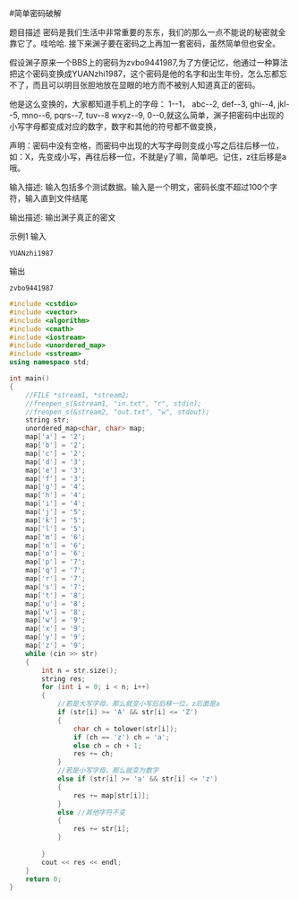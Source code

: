 #简单密码破解


题目描述
密码是我们生活中非常重要的东东，我们的那么一点不能说的秘密就全靠它了。哇哈哈. 接下来渊子要在密码之上再加一套密码，虽然简单但也安全。

 

假设渊子原来一个BBS上的密码为zvbo9441987,为了方便记忆，他通过一种算法把这个密码变换成YUANzhi1987，这个密码是他的名字和出生年份，怎么忘都忘不了，而且可以明目张胆地放在显眼的地方而不被别人知道真正的密码。

 

他是这么变换的，大家都知道手机上的字母： 1--1， abc--2, def--3, ghi--4, jkl--5, mno--6, pqrs--7, tuv--8 wxyz--9, 0--0,就这么简单，渊子把密码中出现的小写字母都变成对应的数字，数字和其他的符号都不做变换，

 

声明：密码中没有空格，而密码中出现的大写字母则变成小写之后往后移一位，如：X，先变成小写，再往后移一位，不就是y了嘛，简单吧。记住，z往后移是a哦。


输入描述:
输入包括多个测试数据。输入是一个明文，密码长度不超过100个字符，输入直到文件结尾

输出描述:
输出渊子真正的密文

示例1
输入
```
YUANzhi1987
```
输出
```
zvbo9441987
```


```c++
#include <cstdio>
#include <vector>
#include <algorithm>
#include <cmath>
#include <iostream>
#include <unordered_map>
#include <sstream>
using namespace std;

int main()
{
	//FILE *stream1, *stream2;
	//freopen_s(&stream1, "in.txt", "r", stdin);
	//freopen_s(&stream2, "out.txt", "w", stdout);
	string str;
	unordered_map<char, char> map;
	map['a'] = '2';
	map['b'] = '2';
	map['c'] = '2';
	map['d'] = '3';
	map['e'] = '3';
	map['f'] = '3';
	map['g'] = '4';
	map['h'] = '4';
	map['i'] = '4';
	map['j'] = '5';
	map['k'] = '5';
	map['l'] = '5';
	map['m'] = '6';
	map['n'] = '6';
	map['o'] = '6';
	map['p'] = '7';
	map['q'] = '7';
	map['r'] = '7';
	map['s'] = '7';
	map['t'] = '8';
	map['u'] = '8';
	map['v'] = '8';
	map['w'] = '9';
	map['x'] = '9';
	map['y'] = '9';
	map['z'] = '9';
	while (cin >> str)
	{
		int n = str.size();
		string res;
		for (int i = 0; i < n; i++)
		{
			//若是大写字母，那么就变小写后后移一位，z后面是a
			if (str[i] >= 'A' && str[i] <= 'Z')
			{
				char ch = tolower(str[i]);
				if (ch == 'z') ch = 'a';
				else ch = ch + 1;
				res += ch;
			}
			//若是小写字母，那么就变为数字
			else if (str[i] >= 'a' && str[i] <= 'z')
			{
				res += map[str[i]];
			}
			else //其他字符不变
			{
				res += str[i];
			}
			
		}
		cout << res << endl;
	}
	return 0;
}
```
